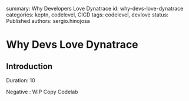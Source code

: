 summary: Why Developers Love Dynatrace
id: why-devs-love-dynatrace
categories: keptn, codelevel, CICD
tags: codelevel, devlove
status: Published
authors: sergio.hinojosa

# Why Devs Love Dynatrace


## Introduction 
Duration: 10

Negative
: WIP Copy Codelab
